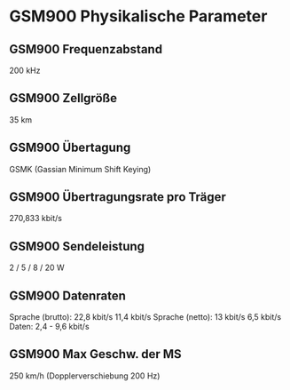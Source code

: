 # GSM900 Physikalische Parameter

## GSM900 Frequenzabstand

200 kHz

## GSM900 Zellgröße

35 km

## GSM900 Übertagung

GSMK (Gassian Minimum Shift Keying)

## GSM900 Übertragungsrate pro Träger

270,833 kbit/s

## GSM900 Sendeleistung

2 / 5 / 8 / 20 W

## GSM900 Datenraten

Sprache (brutto): 22,8 kbit/s 11,4 kbit/s
Sprache (netto): 13 kbit/s 6,5 kbit/s
Daten: 2,4 - 9,6 kbit/s

## GSM900 Max Geschw. der MS

250 km/h (Dopplerverschiebung 200 Hz)